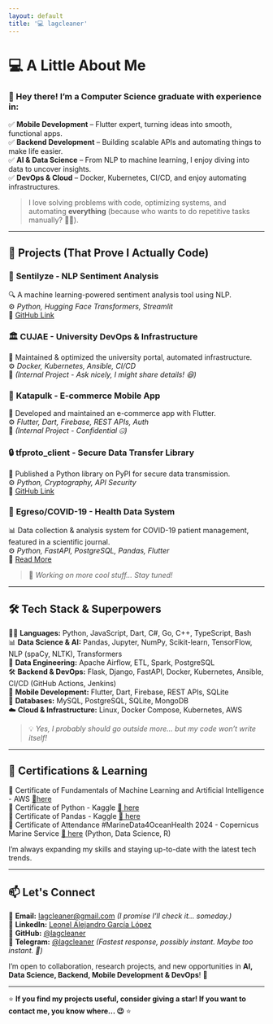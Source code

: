 ```yaml
---
layout: default
title: '💻 lagcleaner'
---
```


# 💻 **A Little About Me**

### 👋 Hey there! I’m a **Computer Science graduate** with experience in:

✅ **Mobile Development** – Flutter expert, turning ideas into smooth, functional apps.\
✅ **Backend Development** – Building scalable APIs and automating things to make life easier.\
✅ **AI & Data Science** – From NLP to machine learning, I enjoy diving into data to uncover insights.\
✅ **DevOps & Cloud** – Docker, Kubernetes, CI/CD, and enjoy automating infrastructures.

> I love solving problems with code, optimizing systems, and automating **everything** (because who wants to do repetitive tasks manually? 🤷‍♂️).

---

## 📌 **Projects (That Prove I Actually Code)**

### 🧠 **Sentilyze - NLP Sentiment Analysis**

🔍 A machine learning-powered sentiment analysis tool using NLP.\
⚙️ _Python, Hugging Face Transformers, Streamlit_\
🔗 [GitHub Link](https://github.com/lagcleaner/Sentilyze)

### 🏛️ **CUJAE - University DevOps & Infrastructure**

🔧 Maintained & optimized the university portal, automated infrastructure.\
⚙️ _Docker, Kubernetes, Ansible, CI/CD_\
🔗 _(Internal Project - Ask nicely, I might share details! 😆)_

### 📱 **Katapulk - E-commerce Mobile App**

🛒 Developed and maintained an e-commerce app with Flutter.\
⚙️ _Flutter, Dart, Firebase, REST APIs, Auth_\
🔗 _(Internal Project - Confidential 🤐)_

### 🔒 **tfproto_client - Secure Data Transfer Library**

🔐 Published a Python library on PyPI for secure data transmission.\
⚙️ _Python, Cryptography, API Security_\
🔗 [GitHub Link](https://github.com/GoDjango-Development/tfprotocol_client_py)

### 🏥 **Egreso/COVID-19 - Health Data System**

📊 Data collection & analysis system for COVID-19 patient management, featured in a scientific journal.\
⚙️ _Python, FastAPI, PostgreSQL, Pandas, Flutter_\
🔗 [Read More](https://www.revepidemiologia.sld.cu/index.php/hie/article/view/1267)

> 🤖 _Working on more cool stuff… Stay tuned!_

---

## 🛠 **Tech Stack & Superpowers**

🧑‍💻 **Languages:** Python, JavaScript, Dart, C#, Go, C++, TypeScript, Bash\
📊 **Data Science & AI:** Pandas, Jupyter, NumPy, Scikit-learn, TensorFlow, NLP (spaCy, NLTK), Transformers\
🔄 **Data Engineering:** Apache Airflow, ETL, Spark, PostgreSQL\
🛠 **Backend & DevOps:** Flask, Django, FastAPI, Docker, Kubernetes, Ansible, CI/CD (GitHub Actions, Jenkins)\
📱 **Mobile Development:** Flutter, Dart, Firebase, REST APIs, SQLite\
📡 **Databases:** MySQL, PostgreSQL, SQLite, MongoDB\
☁️ **Cloud & Infrastructure:** Linux, Docker Compose, Kubernetes, AWS

> 💡 _Yes, I probably should go outside more… but my code won’t write itself!_

---

## 📜 Certifications & Learning

<!--
📌 **AWS Certified Cloud Practitioner (In Progress)**
📌 **Google Data Engineering Specialization (In Progress)**
-->

📌 Certificate of Fundamentals of Machine Learning and Artificial Intelligence - AWS [🔗here](https://drive.google.com/file/d/1xzo7niG1Hx0ZJVKU4UaRG7ytVaDuAYfL/view?usp=drive_link)\
📌 Certificate of Python - Kaggle [🔗 here](https://www.kaggle.com/learn/certification/lagcleaner/python) \
📌 Certificate of Pandas - Kaggle [🔗 here](https://www.kaggle.com/learn/certification/lagcleaner/pandas) \
📌 Certificate of Attendance #MarineData4OceanHealth 2024 - Copernicus Marine Service [🔗 here](https://drive.google.com/file/d/113OVjLhY3Ou45aV-2b0Pl4Y5E10lF2AV/view?usp=drive_link) (Python, Data Science, R)

I’m always expanding my skills and staying up-to-date with the latest tech trends.

---

## 📫 Let's Connect

<!-- [![Github](assets/github.png)](https://github.com/lagcleaner)-->

📧 **Email:** lagcleaner@gmail.com _(I promise I’ll check it... someday.)_\
🔗 **LinkedIn:** [Leonel Alejandro García López](https://www.linkedin.com/in/lagcleaner)\
🔗 **GitHub:** [@lagcleaner](https://github.com/lagcleaner)\
🔗 **Telegram:** [@lagcleaner](https://t.me/lagcleaner) _(Fastest response, possibly instant. Maybe too instant. 🤖)_

I’m open to collaboration, research projects, and new opportunities in **AI, Data Science, Backend, Mobile Development & DevOps**! 🚀

---

⭐ **If you find my projects useful, consider giving a star! If you want to contact me, you know where... 😉** ⭐
